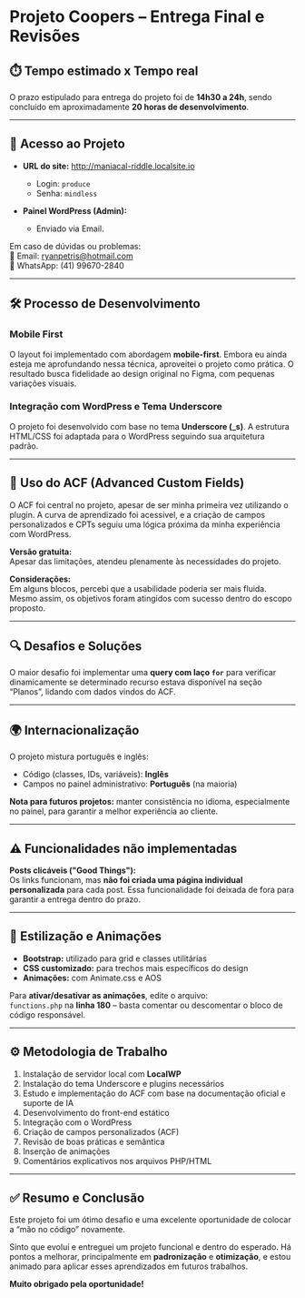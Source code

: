 # Projeto Coopers – Entrega Final e Revisões

## ⏱️ Tempo estimado x Tempo real

O prazo estipulado para entrega do projeto foi de **14h30 a 24h**, sendo concluído em aproximadamente **20 horas de desenvolvimento**.

---

## 🔗 Acesso ao Projeto

- **URL do site:** http://maniacal-riddle.localsite.io  
  - Login: `produce`  
  - Senha: `mindless`  

- **Painel WordPress (Admin):**
  - Enviado via Email. 

Em caso de dúvidas ou problemas:  
📧 Email: [ryanpetris@hotmail.com](mailto:ryanpetris@hotmail.com)  
📱 WhatsApp: (41) 99670-2840

---

## 🛠️ Processo de Desenvolvimento

### Mobile First  
O layout foi implementado com abordagem **mobile-first**. Embora eu ainda esteja me aprofundando nessa técnica, aproveitei o projeto como prática. O resultado busca fidelidade ao design original no Figma, com pequenas variações visuais.

### Integração com WordPress e Tema Underscore  
O projeto foi desenvolvido com base no tema **Underscore (_s)**. A estrutura HTML/CSS foi adaptada para o WordPress seguindo sua arquitetura padrão.

---

## 🔧 Uso do ACF (Advanced Custom Fields)

O ACF foi central no projeto, apesar de ser minha primeira vez utilizando o plugin. A curva de aprendizado foi acessível, e a criação de campos personalizados e CPTs seguiu uma lógica próxima da minha experiência com WordPress.

**Versão gratuita:**  
Apesar das limitações, atendeu plenamente às necessidades do projeto.

**Considerações:**  
Em alguns blocos, percebi que a usabilidade poderia ser mais fluida. Mesmo assim, os objetivos foram atingidos com sucesso dentro do escopo proposto.

---

## 🔍 Desafios e Soluções

O maior desafio foi implementar uma **query com laço `for`** para verificar dinamicamente se determinado recurso estava disponível na seção “Planos”, lidando com dados vindos do ACF. 

---

## 🌍 Internacionalização

O projeto mistura português e inglês:

- Código (classes, IDs, variáveis): **Inglês**
- Campos no painel administrativo: **Português** (na maioria)

**Nota para futuros projetos:** manter consistência no idioma, especialmente no painel, para garantir a melhor experiência ao cliente.

---

## ⚠️ Funcionalidades não implementadas

**Posts clicáveis ("Good Things"):**  
Os links funcionam, mas **não foi criada uma página individual personalizada** para cada post. Essa funcionalidade foi deixada de fora para garantir a entrega dentro do prazo.

---

## 🎨 Estilização e Animações

- **Bootstrap:** utilizado para grid e classes utilitárias  
- **CSS customizado:** para trechos mais específicos do design  
- **Animações:** com Animate.css e AOS

Para **ativar/desativar as animações**, edite o arquivo:  
`functions.php` na **linha 180** – basta comentar ou descomentar o bloco de código responsável.

---

## ⚙️ Metodologia de Trabalho

1. Instalação de servidor local com **LocalWP**
2. Instalação do tema Underscore e plugins necessários
3. Estudo e implementação do ACF com base na documentação oficial e suporte de IA
4. Desenvolvimento do front-end estático
5. Integração com o WordPress
6. Criação de campos personalizados (ACF)
7. Revisão de boas práticas e semântica
8. Inserção de animações
9. Comentários explicativos nos arquivos PHP/HTML

---

## ✅ Resumo e Conclusão

Este projeto foi um ótimo desafio e uma excelente oportunidade de colocar a “mão no código” novamente.

Sinto que evoluí e entreguei um projeto funcional e dentro do esperado. Há pontos a melhorar, principalmente em **padronização** e **otimização**, e estou animado para aplicar esses aprendizados em futuros trabalhos.

**Muito obrigado pela oportunidade!**
